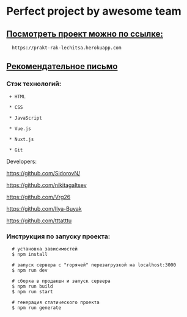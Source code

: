 # Perfect project by awesome team

## [Посмотреть проект можно по ссылке:](https://prakt-rak-lechitsa.herokuapp.com)

```
  https://prakt-rak-lechitsa.herokuapp.com
```

## [Рекомендательное письмо](http://surl.li/grex)

### Стэк технологий:

```
 + HTML

 * CSS

 * JavaScript

 * Vue.js

 * Nuxt.js

 * Git
```

Developers:

https://github.com/SidorovN/

https://github.com/nikitagaltsev

https://github.com/Vrg26

https://github.com/Ilya-Buyak

https://github.com/tttatttu


### Инструкция по запуску проекта:

```
  # установка зависимостей
  $ npm install

  # запуск сервера с "горячей" перезагрузкой на localhost:3000
  $ npm run dev

  # сборка в продакшн и запуск сервера
  $ npm run build
  $ npm run start

  # генерация статического проекта
  $ npm run generate
```
